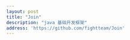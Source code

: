 ```yaml
---
layout: post
title: "Join"
description: "java 基础开发框架"
address: 'https://github.com/fightteam/Join'
---
```

